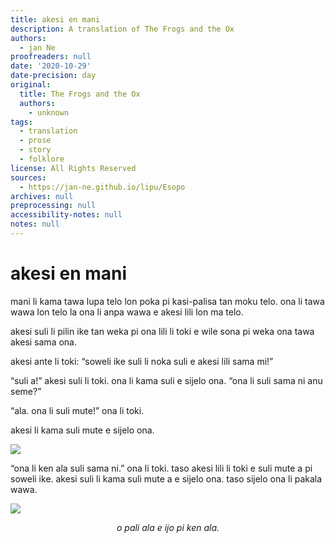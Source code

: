 ```yaml
---
title: akesi en mani
description: A translation of The Frogs and the Ox
authors:
  - jan Ne
proofreaders: null
date: '2020-10-29'
date-precision: day
original:
  title: The Frogs and the Ox
  authors:
    - unknown
tags:
  - translation
  - prose
  - story
  - folklore
license: All Rights Reserved
sources:
  - https://jan-ne.github.io/lipu/Esopo
archives: null
preprocessing: null
accessibility-notes: null
notes: null
---
```


# akesi en mani

mani li kama tawa lupa telo lon poka pi kasi-palisa tan moku telo. ona li tawa wawa lon telo la ona li anpa wawa e akesi lili lon ma telo.

akesi suli li pilin ike tan weka pi ona lili li toki e wile sona pi weka ona tawa akesi sama ona.

akesi ante li toki: “soweli ike suli li noka suli e akesi lili sama mi!”

“suli a!” akesi suli li toki. ona li kama suli e sijelo ona. “ona li suli sama ni anu seme?”

“ala. ona li suli mute!” ona li toki.

akesi li kama suli mute e sijelo ona.

![](https://jan-ne.github.io/lipu/Esopo/akesi_en_mani.jpg)

“ona li ken ala suli sama ni.” ona li toki. taso akesi lili li toki e suli mute a pi soweli ike. akesi suli li kama suli mute a e sijelo ona. taso sijelo ona li pakala wawa.

![](https://jan-ne.github.io/lipu/Esopo/akesi.jpg)

*<p style="text-align: center;">o pali ala e ijo pi ken ala.</p>*
